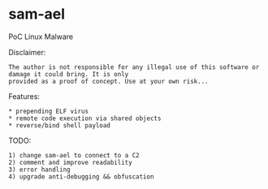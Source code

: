 # sam-ael
PoC Linux Malware

Disclaimer:

	The author is not responsible for any illegal use of this software or damage it could bring. It is only
	provided as a proof of concept. Use at your own risk...

Features:

	* prepending ELF virus
	* remote code execution via shared objects
	* reverse/bind shell payload
	
TODO:

	1) change sam-ael to connect to a C2
	2) comment and improve readability
	3) error handling
	4) upgrade anti-debugging && obfuscation
	
